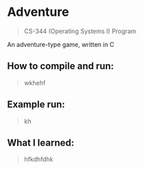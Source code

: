# Adventure

> CS-344 (Operating Systems I) Program

An adventure-type game, written in C

## How to compile and run:
> wkhehf

## Example run:
> kh

## What I learned:
> hfkdhfdhk

